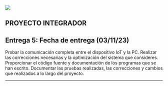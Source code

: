 <img src="https://github-production-user-asset-6210df.s3.amazonaws.com/86580762/237179645-e4bb6ff9-0bb5-441d-a98f-a4a6a53577e6.jpg">

## **PROYECTO INTEGRADOR**

## Entrega 5: Fecha de entrega (03/11/23)

Probar la comunicación completa entre el dispositivo IoT y la PC. Realizar las correcciones necesarias y la optimización del sistema que consideres. Proporcionar el código fuente y documentación de los programas que se han escrito. Documentar las pruebas realizadas, las correcciones y cambios que realizados a lo largo del proyecto.

<hr>

